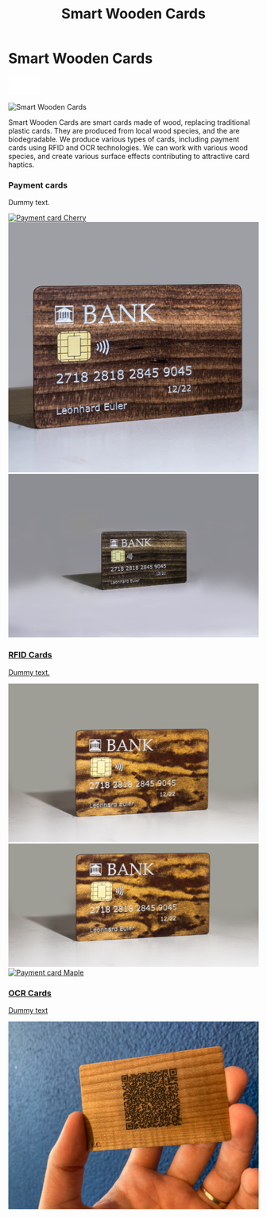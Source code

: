 ﻿---
lang: en
title: 'Smart Wooden Cards'
order: 4
---

<div class="full-width-kenburns">
<div class="wrap-bg-image">

# Smart Wooden Cards

![](/assets/images/arrow-d-white.svg)

</div>
<img srcset="/assets/images/wpc_cherry.jpg"
     src="/assets/images/wpc_cherry.jpg" alt="Smart Wooden Cards">
</div>

<div class="full-width-grey">
<div class="wrap -cols2">

Smart Wooden Cards are smart cards made of wood, replacing traditional plastic cards. They are produced from local wood species, and the are biodegradable.
We produce various types of cards, including payment cards using RFID and OCR technologies.
We can work with various wood species, and create various surface effects contributing to attractive card haptics.

</div>
</div>

<div class="full-width">
<div class="wrap">

### Payment cards

Dummy text.

<div class="picturegallery">
      <a href="/assets/images/wpc_cherry.jpg">
          <img src="/assets/images/wpc_cherry.jpg" alt="Payment card Cherry">
      </a>
      <a href="/assets/images/wpc_cherry2.jpg">
          <img src="/assets/images/wpc_cherry2.jpg" alt="Payment card Cherry">
      </a>
      <a href="/assets/images/wpc_cherry3.jpg">
          <img src="/assets/images/wpc_cherry3.jpg" alt="Payment card Cherry">

</div>
</div>

<div class="full-width-grey">
<div class="wrap">

### RFID Cards

Dummy text.

<div class="picturegallery">
      <a href="/assets/images/wpc_maple.jpg">
          <img src="/assets/images/wpc_maple.jpg" alt="Payment card Maple">
     </a>
     <a href="/assets/images/wpc_maple2.jpg">
          <img src="/assets/images/wpc_maple2.jpg" alt="Payment card Maple">
      </a>
      <a href="/assets/images/wpc_maple3.jpg">
          <img src="/assets/images/wpc_maple3.jpg" alt="Payment card Maple">
    
</div>
</div>

<div class="full-width">
<div class="wrap">

### OCR Cards

Dummy text

<div class="picturegallery">
      <a href="/assets/images/OCR_EC.jpg">
          <img src="/assets/images/OCR_EC.jpg" alt="OCR Card">
  

</div>
</div>


